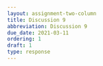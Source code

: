```yaml
---
layout: assignment-two-column
title: Discussion 9
abbreviation: Discussion 9
due_date: 2021-03-11
ordering: 1
draft: 1
type: response
---
```

